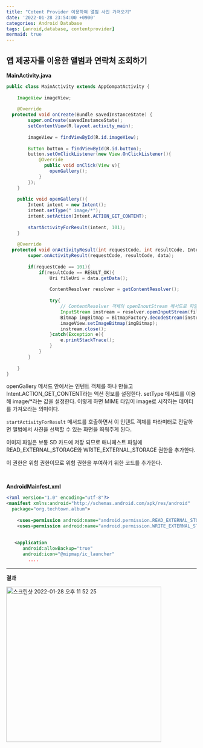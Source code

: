 ```yaml
---
title: "Cotent Provider 이용하여 앨범 사진 가져오기"
date: '2022-01-28 23:54:00 +0900'
categories: Android Database
tags: [anroid,database, contentprovider]
mermaid: true
--- 
```



## 앱 제공자를 이용한 앨범과 연락처 조회하기


**MainActivity.java**
```java  
public class MainActivity extends AppCompatActivity {  
  
    ImageView imageView;  
  
    @Override  
  protected void onCreate(Bundle savedInstanceState) {  
        super.onCreate(savedInstanceState);  
        setContentView(R.layout.activity_main);  
  
        imageView = findViewById(R.id.imageView);  
  
        Button button = findViewById(R.id.button);  
        button.setOnClickListener(new View.OnClickListener(){  
            @Override  
			  public void onClick(View v){  
                openGallery();  
            }  
        });  
    }  
  
    public void openGallery(){  
        Intent intent = new Intent();  
        intent.setType(" image/*");  
        intent.setAction(Intent.ACTION_GET_CONTENT);  
  
        startActivityForResult(intent, 101);  
    }  
  
    @Override  
  protected void onActivityResult(int requestCode, int resultCode, Intent data){  
        super.onActivityResult(requestCode, resultCode, data);  
  
        if(requestCode == 101){  
            if(resultCode == RESULT_OK){  
                Uri fileUri = data.getData();  
  
                ContentResolver resolver = getContentResolver();  
  
                try{  
                    // ContentResolver 객체의 openInoutStream 메서드로 파일 읽어 들이기  
                    InputStream instream = resolver.openInputStream(fileUri);  
                    Bitmap imgBitmap = BitmapFactory.decodeStream(instream);  
                    imageView.setImageBitmap(imgBitmap);  
                    instream.close();  
                }catch(Exception e){  
                    e.printStackTrace();  
                }  
            }  
        }  
  
    }  
}
```

openGallery 메서드 안에서는 인텐트 객체를 하나 만들고 Intent.ACTION_GET_CONTENT라는 액션 정보를 설정한다. setType 메서드를 이용해 image/*라는 값을 설정한다. 이렇게 하면 MIME 타입이 image로 시작하는 데이터를 가져오라는 의미이다.

`startActivityForResult` 메서드를 호출하면서 이 인텐트 객체를 파라미터로 전달하면 앨범에서 사진을 선택할 수 있는 화면을 띄워주게 된다.

이미지 파일은 보통 SD 카드에 저장 되므로 매니페스트 파일에 READ_EXTERNAL_STORAGE와 WRITE_EXTERNAL_STORAGE 권한을 추가한다.

이 권한은 위험 권한이므로 위험 권한을 부여하기 위한 코드를 추가한다.

<br>

**AndroidMainfest.xml**
```xml
<?xml version="1.0" encoding="utf-8"?>  
<manifest xmlns:android="http://schemas.android.com/apk/res/android"  
  package="org.techtown.album">  
      
    <uses-permission android:name="android.permission.READ_EXTERNAL_STORAGE"/>  
    <uses-permission android:name="android.permission.WRITE_EXTERNAL_STORAGE"/>  
      
  
   <application  
	  android:allowBackup="true"  
	  android:icon="@mipmap/ic_launcher"
		....
```

---

**결과**

<img width="410" alt="스크린샷 2022-01-28 오후 11 52 25" src="https://user-images.githubusercontent.com/54762273/151568364-ad7fad1a-8d27-40aa-abb2-b0cf8f4a1cf7.png">

